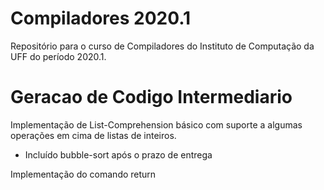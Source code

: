 # Compiladores 2020.1
Repositório para o curso de Compiladores do Instituto de Computação da UFF do período 2020.1.

# Geracao de Codigo Intermediario
Implementação de List-Comprehension básico com suporte a algumas operações em cima de listas de inteiros.
- Incluído bubble-sort após o prazo de entrega

Implementação do comando return
